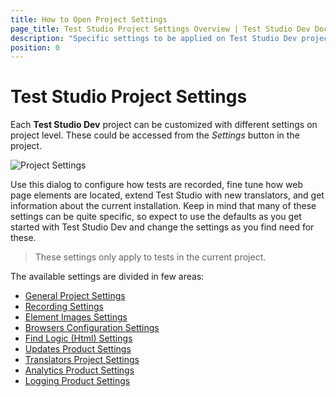 ```yaml
---
title: How to Open Project Settings
page_title: Test Studio Project Settings Overview | Test Studio Dev Documentation
description: "Specific settings to be applied on Test Studio Dev project level"
position: 0
---
```

# Test Studio Project Settings

Each __Test Studio Dev__ project can be customized with different settings on project level. These could be accessed from the _Settings_ button in the project.

![Project Settings](images/overview/fig2.png)

Use this dialog to configure how tests are recorded, fine tune how web page elements are located, extend Test Studio with new translators, and get information about the current installation. Keep in mind that many of these settings can be quite specific, so expect to use the defaults as you get started with Test Studio Dev and change the settings as you find need for these.

> These settings only apply to tests in the current project.

The available settings are divided in few areas:

- <a href="/features/project-settings/general" target="_blank">General Project Settings</a>
- <a href="/features/project-settings/recording-options" target="_blank">Recording Settings</a>
- <a href="/features/project-settings/element-images" target="_blank">Element Images Settings</a>
- <a href="/features/project-settings/browsers" target="_blank">Browsers Configuration Settings</a>
- <a href="/features/project-settings/find-logic" target="_blank">Find Logic (Html) Settings</a>
- <a href="/features/project-settings/updates" target="_blank">Updates Product Settings</a>
- <a href="/features/project-settings/translators" target="_blank">Translators Project Settings</a>
- <a href="/features/project-settings/analytics" target="_blank">Analytics Product Settings</a>
- <a href="/features/project-settings/logging" target="_blank">Logging Product Settings</a>